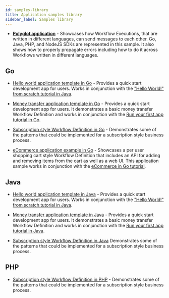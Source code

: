 ```yaml
---
id: samples-library
title: Application samples library
sidebar_label: Samples library
---
```


- [**Polyglot application**](https://github.com/temporalio/temporal-polyglot) - Showcases how Workflow Executions, that are written in different languages, can send messages to each other.
Go, Java, PHP, and NodeJS SDKs are represented in this sample.
It also shows how to properly propagate errors including how to do it across Workflows written in different languages.

## Go

- [Hello world application template in Go](https://github.com/temporalio/hello-world-project-template-go) - Provides a quick start development app for users.
Works in conjunction with the ["Hello World!" from scratch tutorial in Java](/docs/go/hello-world-tutorial).

- [Money transfer application template in Go](https://github.com/temporalio/money-transfer-project-template-go) - Provides a quick start development app for users.
It demonstrates a basic money transfer Workflow Definition and works in conjunction with the [Run your first app tutorial in Go](/docs/go/run-your-first-app-tutorial).

- [Subscription style Workflow Definition in Go](https://github.com/temporalio/subscription-workflow-project-template-go) - Demonstrates some of the patterns that could be implemented for a subscription style business process.

- [eCommerce application example in Go](https://github.com/temporalio/temporal-ecommerce) - Showcases a per user shopping cart style Workflow Definition that includes an API for adding and removing items from the cart as well as a web UI.
This application sample works in conjunction with the [eCommerce in Go tutorial](/blog/tags/go-ecommerce-tutorial).

<!--SNIPSTART samples-go-readme-samples-directory {"enable_source_link": false, "enable_code_block": false}-->
<!--SNIPEND-->

## Java

- [Hello world application template in Java](https://github.com/temporalio/hello-world-project-template-java) - Provides a quick start development app for users.
Works in conjunction with the ["Hello World!" from scratch tutorial in Java](/docs/java/hello-world-tutorial).

- [Money transfer application template in Java](https://github.com/temporalio/money-transfer-project-template-java) - Provides a quick start development app for users.
It demonstrates a basic money transfer Workflow Definition and works in conjunction with the [Run your first app tutorial in Java](/docs/java/run-your-first-app-tutorial).

- [Subscription style Workflow Definition in Java](https://github.com/temporalio/subscription-workflow-project-template-java)  Demonstrates some of the patterns that could be implemented for a subscription style business process.

<!--SNIPSTART samples-java-readme-samples-directory {"enable_source_link": false, "enable_code_block": false}-->
<!--SNIPEND-->

## PHP

- [Subscription style Workflow Definition in PHP](https://github.com/temporalio/subscription-workflow-project-template-php) - Demonstrates some of the patterns that could be implemented for a subscription style business process.

<!--SNIPSTART samples-php-readme-samples-directory {"enable_source_link": false, "enable_code_block": false}-->
<!--SNIPEND-->
